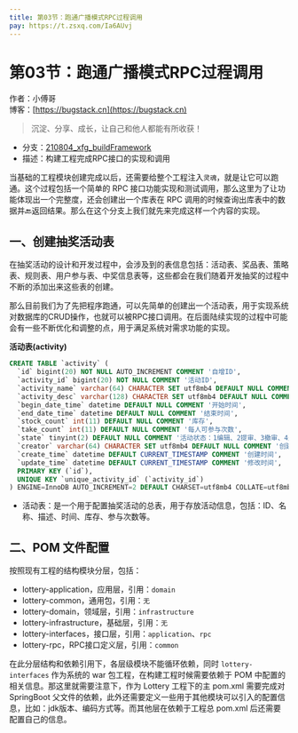 ```yaml
---
title: 第03节：跑通广播模式RPC过程调用
pay: https://t.zsxq.com/Ia6AUvj
---
```


# 第03节：跑通广播模式RPC过程调用

作者：小傅哥
<br/>博客：[https://bugstack.cn](https://bugstack.cn)

>沉淀、分享、成长，让自己和他人都能有所收获！

- 分支：[210804_xfg_buildFramework](https://gitcode.net/KnowledgePlanet/Lottery/-/tree/210804_xfg_buildFramework)
- 描述：构建工程完成RPC接口的实现和调用

当基础的工程模块创建完成以后，还需要给整个工程注入`灵魂`，就是让它可以跑通。这个过程包括一个简单的 RPC 接口功能实现和测试调用，那么这里为了让功能体现出一个完整度，还会创建出一个库表在 RPC 调用的时候查询出库表中的数据并🔙返回结果。那么在这个分支上我们就先来完成这样一个内容的实现。

## 一、创建抽奖活动表

在抽奖活动的设计和开发过程中，会涉及到的表信息包括：活动表、奖品表、策略表、规则表、用户参与表、中奖信息表等，这些都会在我们随着开发抽奖的过程中不断的添加出来这些表的创建。

那么目前我们为了先把程序跑通，可以先简单的创建出一个活动表，用于实现系统对数据库的CRUD操作，也就可以被RPC接口调用。在后面陆续实现的过程中可能会有一些不断优化和调整的点，用于满足系统对需求功能的实现。

**活动表(activity)**

```sql
CREATE TABLE `activity` (
  `id` bigint(20) NOT NULL AUTO_INCREMENT COMMENT '自增ID',
  `activity_id` bigint(20) NOT NULL COMMENT '活动ID',
  `activity_name` varchar(64) CHARACTER SET utf8mb4 DEFAULT NULL COMMENT '活动名称',
  `activity_desc` varchar(128) CHARACTER SET utf8mb4 DEFAULT NULL COMMENT '活动描述',
  `begin_date_time` datetime DEFAULT NULL COMMENT '开始时间',
  `end_date_time` datetime DEFAULT NULL COMMENT '结束时间',
  `stock_count` int(11) DEFAULT NULL COMMENT '库存',
  `take_count` int(11) DEFAULT NULL COMMENT '每人可参与次数',
  `state` tinyint(2) DEFAULT NULL COMMENT '活动状态：1编辑、2提审、3撤审、4通过、5运行(审核通过后worker扫描状态)、6拒绝、7关闭、8开启',
  `creator` varchar(64) CHARACTER SET utf8mb4 DEFAULT NULL COMMENT '创建人',
  `create_time` datetime DEFAULT CURRENT_TIMESTAMP COMMENT '创建时间',
  `update_time` datetime DEFAULT CURRENT_TIMESTAMP COMMENT '修改时间',
  PRIMARY KEY (`id`),
  UNIQUE KEY `unique_activity_id` (`activity_id`)
) ENGINE=InnoDB AUTO_INCREMENT=2 DEFAULT CHARSET=utf8mb4 COLLATE=utf8mb4_bin COMMENT='活动配置';
```

- 活动表：是一个用于配置抽奖活动的总表，用于存放活动信息，包括：ID、名称、描述、时间、库存、参与次数等。

## 二、POM 文件配置

按照现有工程的结构模块分层，包括：
- lottery-application，应用层，引用：`domain`
- lottery-common，通用包，引用：`无`
- lottery-domain，领域层，引用：`infrastructure`
- lottery-infrastructure，基础层，引用：`无`
- lottery-interfaces，接口层，引用：`application`、`rpc`
- lottery-rpc，RPC接口定义层，引用：`common`

在此分层结构和依赖引用下，各层级模块不能循环依赖，同时 `lottery-interfaces` 作为系统的 war 包工程，在构建工程时候需要依赖于 POM 中配置的相关信息。那这里就需要注意下，作为 Lottery 工程下的主 pom.xml 需要完成对 SpringBoot 父文件的依赖，此外还需要定义一些用于其他模块可以引入的配置信息，比如：jdk版本、编码方式等。而其他层在依赖于工程总 pom.xml 后还需要配置自己的信息。